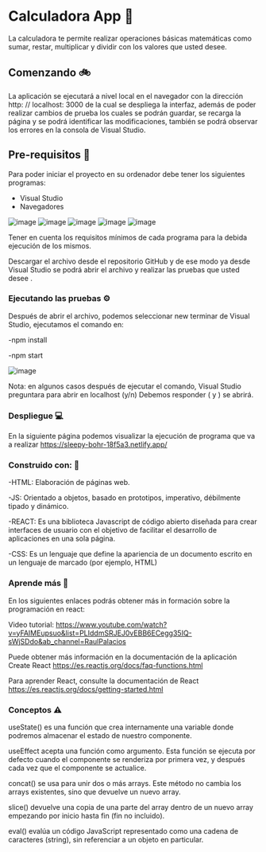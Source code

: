 # Calculadora App 📱

La calculadora te permite realizar operaciones básicas matemáticas como sumar, restar, multiplicar y dividir con los valores que usted desee.

## Comenzando 🚲

La aplicación se ejecutará a nivel local en el navegador con la dirección  http: // localhost: 3000 de la cual se despliega la interfaz, además de poder realizar cambios de prueba los cuales se podrán guardar, se recarga la página y se podrá identificar las modificaciones, también se podrá observar los errores en la consola de Visual Studio.

## Pre-requisitos 🔧

Para poder iniciar el proyecto en su ordenador debe tener los siguientes programas:
-	Visual Studio
-	Navegadores

![image](https://user-images.githubusercontent.com/62713688/112780211-fa1b4d80-900d-11eb-928d-1dd9cb6fb0ca.png)
![image](https://user-images.githubusercontent.com/62713688/112780260-17501c00-900e-11eb-94d7-9d3272eeeff9.png)
![image](https://user-images.githubusercontent.com/62713688/112781002-a27de180-900f-11eb-9546-cc75e46f15d2.png)
![image](https://user-images.githubusercontent.com/62713688/112780352-48c8e780-900e-11eb-9926-b3ed6c23de4d.png)
![image](https://user-images.githubusercontent.com/62713688/112780373-54b4a980-900e-11eb-8543-77f642d5f88c.png)



Tener en cuenta los requisitos mínimos de cada programa para la debida ejecución de los mismos. 



Descargar el archivo desde el repositorio GitHub y de ese modo ya desde Visual Studio se podrá abrir el archivo y realizar las pruebas que usted desee . 

### Ejecutando las pruebas ⚙️

Después de abrir el archivo, podemos seleccionar new terminar de Visual Studio, ejecutamos el comando en: 

-npm install

-npm start 

![image](https://user-images.githubusercontent.com/62713688/112780400-60a06b80-900e-11eb-9a5a-cf21980a3daf.png)

Nota: en algunos casos después de ejecutar el comando, Visual Studio preguntara para abrir en localhost (y/n)
Debemos responder ( y ) se abrirá.

### Despliegue 💻

En la siguiente página podemos visualizar la ejecución de programa que va a realizar
https://sleepy-bohr-18f5a3.netlify.app/

### Construido con: 📃

-HTML: Elaboración de páginas web.

-JS: Orientado a objetos, basado en prototipos, imperativo, débilmente tipado y dinámico.

-REACT: Es una biblioteca Javascript de código abierto diseñada para crear interfaces de usuario con el objetivo de facilitar el desarrollo de aplicaciones en una sola página.

-CSS: Es un lenguaje que define la apariencia de un documento escrito en un lenguaje de marcado (por ejemplo, HTML)

### Aprende más 📔 

En los siguientes enlaces podrás obtener más in formación sobre la programación en react:

Video tutorial: https://www.youtube.com/watch?v=yFAIMEupsuo&list=PLIddmSRJEJ0vEBB6ECegg35IQ-sWjSDdo&ab_channel=RaulPalacios

Puede obtener más información en la documentación de la aplicación Create React https://es.reactjs.org/docs/faq-functions.html

Para aprender React, consulte la documentación de React  https://es.reactjs.org/docs/getting-started.html

### Conceptos ⚠️

useState() es una función que crea internamente una variable donde podremos almacenar el estado de nuestro componente. 

useEffect acepta una función como argumento. Esta función se ejecuta por defecto cuando el componente se renderiza por primera vez, y después cada vez que el componente se actualice.

concat() se usa para unir dos o más arrays. Este método no cambia los arrays existentes, sino que devuelve un nuevo array.

slice() devuelve una copia de una parte del array dentro de un nuevo array empezando por inicio hasta fin (fin no incluido).

eval() evalúa un código JavaScript representado como una cadena de caracteres (string), sin referenciar a un objeto en particular.

